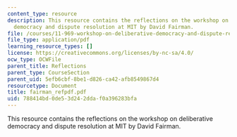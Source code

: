 ```yaml
---
content_type: resource
description: This resource contains the reflections on the workshop on deliberative
  democracy and dispute resolution at MIT by David Fairman.
file: /courses/11-969-workshop-on-deliberative-democracy-and-dispute-resolution-summer-2005/788414bd0de53d242ddaf0a396283bfa_fairman_refpdf.pdf
file_type: application/pdf
learning_resource_types: []
license: https://creativecommons.org/licenses/by-nc-sa/4.0/
ocw_type: OCWFile
parent_title: Reflections
parent_type: CourseSection
parent_uid: 5efb6cbf-8be1-d826-ca42-afb8549867d4
resourcetype: Document
title: fairman_refpdf.pdf
uid: 788414bd-0de5-3d24-2dda-f0a396283bfa
---
```

This resource contains the reflections on the workshop on deliberative democracy and dispute resolution at MIT by David Fairman.